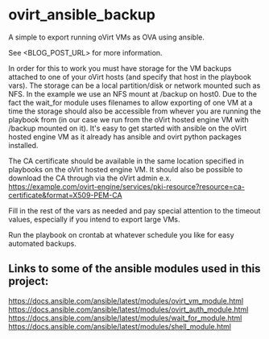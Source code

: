 # ovirt_ansible_backup
A simple  to export running oVirt VMs as OVA using ansible.

See <BLOG_POST_URL> for more information.

In order for this to work you must have storage for the VM backups attached to one of your oVirt hosts (and specify that host in the playbook vars). The storage can be a local partition/disk or network mounted such as NFS. In the example we use an NFS mount at /backup on host0. Due to the fact the wait_for module uses filenames to allow exporting of one VM at a time the storage should also be accessible from whever you are running the playbook from (in our case we run from the oVirt hosted engine VM with /backup mounted on it). It's easy to get started with ansible on the oVirt hosted engine VM as it already has ansible and ovirt python packages installed.

The CA certificate should be available in the same location specified in playbooks on the oVirt hosted engine VM. It should also be possible to download the CA through via the oVirt admin e.x. https://example.com/ovirt-engine/services/pki-resource?resource=ca-certificate&format=X509-PEM-CA

Fill in the rest of the vars as needed and pay special attention to the timeout values, especially if you intend to export large VMs.

Run the playbook on crontab at whatever schedule you like for easy automated backups.

## Links to some of the ansible modules used in this project:

https://docs.ansible.com/ansible/latest/modules/ovirt_vm_module.html
https://docs.ansible.com/ansible/latest/modules/ovirt_auth_module.html
https://docs.ansible.com/ansible/latest/modules/wait_for_module.html
https://docs.ansible.com/ansible/latest/modules/shell_module.html
